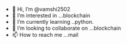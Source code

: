 - 👋 Hi, I’m @vamshi2502
- 👀 I’m interested in ...blockchain
- 🌱 I’m currently learning ..python.
- 💞️ I’m looking to collaborate on ...blockchain
- 📫 How to reach me ...mail

<!---
vamshi2502/vamshi2502 is a ✨ special ✨ repository because its `README.md` (this file) appears on your GitHub profile.
You can click the Preview link to take a look at your changes.
--->
